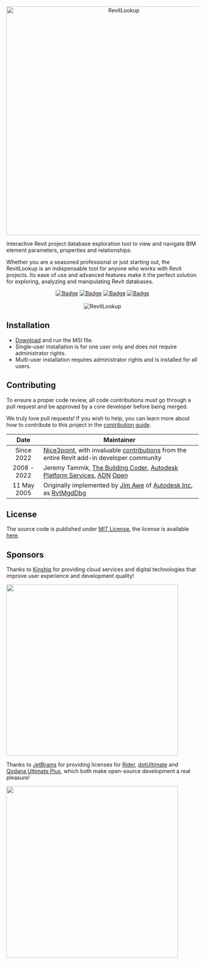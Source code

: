 <div align="center">
    <picture>
        <source media="(prefers-color-scheme: dark)" srcset="https://github-production-user-asset-6210df.s3.amazonaws.com/20504884/243138822-e25cbe43-91ce-4c90-9fbd-e0c6c9f9996c.png">
        <img alt="RevitLookup" width="600" src="https://github-production-user-asset-6210df.s3.amazonaws.com/20504884/243138821-45a22919-4865-478e-8cfe-dc6288646d44.png">
    </picture>
</div>

Interactive Revit project database exploration tool to view and navigate BIM element parameters, properties and relationships.

Whether you are a seasoned professional or just starting out, the RevitLookup is an indispensable tool for anyone who works with Revit projects. Its ease of use and advanced features make it the perfect solution for exploring, analyzing and manipulating Revit databases.
<div align="center">
<a href="https://github.com/LookupEngine/RevitLookup/releases/latest"><img src="https://img.shields.io/github/v/release/jeremytammik/RevitLookup?style=for-the-badge" alt="Badge"></a>
<a href="https://github.com/LookupEngine/RevitLookup/releases/latest"><img src="https://img.shields.io/github/downloads/jeremytammik/RevitLookup/total?style=for-the-badge" alt="Badge"></a>
<a href="https://github.com/LookupEngine/RevitLookup/commits/dev"><img src="https://img.shields.io/github/last-commit/jeremytammik/RevitLookup/dev?style=for-the-badge" alt="Badge"></a>
<a href="https://actions-badge.atrox.dev/jeremytammik/RevitLookup/goto?ref=dev"><img src="https://img.shields.io/endpoint.svg?url=https%3A%2F%2Factions-badge.atrox.dev%2Fjeremytammik%2FRevitLookup%2Fbadge%3Fref%3Ddev&style=for-the-badge" alt="Badge"></a>
</div>
<br/>
<div align="center">
    <picture>
        <source media="(prefers-color-scheme: dark)" srcset="https://github.com/user-attachments/assets/e291769a-e400-401c-aa23-052e083e5cfd">
        <img alt="RevitLookup" src="https://github.com/user-attachments/assets/516e648a-18fe-43cc-98d5-393eb57adb01">
    </picture>
</div>

## Installation

- [Download](https://github.com/LookupEngine/RevitLookup/releases/latest) and run the MSI file.
- Single-user installation is for one user only and does not require administrator rights.
- Multi-user installation requires administrator rights and is installed for all users.

## Contributing

To ensure a proper code review, all code contributions must go through a pull request and be approved by a core developer before being merged.

We truly love pull requests! If you wish to help, you can learn more about how to contribute to this project in the [contribution guide](Contributing.md).

|    Date     | Maintainer                                                                                                                                                                                                    |
|:-----------:|---------------------------------------------------------------------------------------------------------------------------------------------------------------------------------------------------------------|
| Since 2022  | [Nice3point](https://github.com/Nice3point), with invaluable [contributions](https://github.com/LookupEngine/RevitLookup/graphs/contributors) from the entire Revit add-in developer community                |
| 2008 - 2022 | Jeremy Tammik, [The Building Coder](http://thebuildingcoder.typepad.com), [Autodesk Platform Services](https://aps.autodesk.com/), [ADN](http://www.autodesk.com/adn) [Open](http://www.autodesk.com/adnopen) |
| 11 May 2005 | Originally implemented by [Jim Awe](https://www.linkedin.com/in/james-awe-4630a94/) of [Autodesk Inc.](https://www.autodesk.com) as [RvtMgdDbg](https://thebuildingcoder.typepad.com/blog/2009/02/rvtmgddbg.html)  |

## License

The source code is published under [MIT License](http://opensource.org/licenses/MIT), the license is available [here](License.md).

## Sponsors

Thanks to [Kinship](https://kinship.io/) for providing cloud services and digital technologies that improve user experience and development quality!

[<img src="https://github.com/user-attachments/assets/b0d772fd-db50-4dd3-81ae-3c19df69dbb5" width="450" />](https://jetbrains.com/)

Thanks to [JetBrains](https://jetbrains.com) for providing licenses for [Rider](https://jetbrains.com/rider), [dotUltimate](https://www.jetbrains.com/dotnet/) and [Qodana Ultimate Plus](https://www.jetbrains.com/qodana/), which both
make open-source development a real pleasure!

[<img src="https://user-images.githubusercontent.com/20504884/217069735-6cb06fda-f07a-4bee-a92d-ad4dbc0ab428.png" width="450" />](https://jetbrains.com/)
